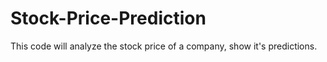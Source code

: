 # Stock-Price-Prediction
This code will analyze the stock price of a company, show it's predictions.
